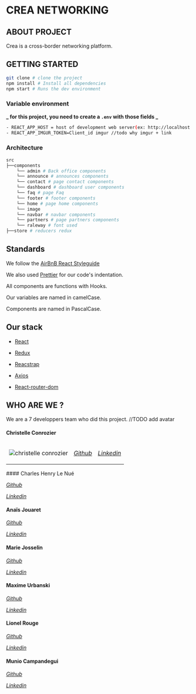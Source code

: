 # CREA NETWORKING

## ABOUT PROJECT

Crea is a cross-border networking platform.

## GETTING STARTED

```bash
git clone # clone the project
npm install # Install all dependencies
npm start # Runs the dev environment
```

### Variable environment

**_ for this project, you need to create a `.env` with those fields _**

```bash
- REACT_APP_HOST = host of development web server(ex: http://localhost:8080)
- REACT_APP_IMGUR_TOKEN=Client_id imgur //todo why imgur + link
```

### Architecture

```bash
src
├──components
    └── admin # Back office components
    └── announce # announces components
    └── contact # page contact components
    └── dashboard # dashboard user components
    └── faq # page Faq
    └── footer # footer components
    └── home # page home components
    └── image
    └── navbar # navbar components
    └── partners # page partners components
    └── raleway # font used
├──store # reducers redux
```

## Standards

We follow the [AirBnB React Styleguide](https://github.com/airbnb/javascript#airbnb-javascript-style-guide-)

We also used [Prettier](https://github.com/prettier/prettier-vscode#prettier-formatter-for-visual-studio-code) for our code's indentation.

All components are functions with Hooks.

Our variables are named in camelCase.

Components are named in PascalCase.

## Our stack

- [React](https://fr.reactjs.org/docs/getting-started.html)

- [Redux](https://redux.js.org/)

- [Reacstrap](https://reactstrap.github.io/)

- [Axios](https://github.com/axios/axios#axios)

- [React-router-dom](https://www.npmjs.com/package/react-router-dom)

## WHO ARE WE ?

We are a 7 developpers team who did this project. //TODO add avatar

<table>
<thead>
<tr>

#### Christelle Conrozier

</tr>
</thead>
<tbody>
<tr>
<td>

<img src="./component/image/christelle.jpg" alt="christelle conrozier"> </img>

</td>
<td>

[_Github_](https://github.com/christellec64)

</td>
<td>

[_Linkedin_](https://www.linkedin.com/in/christelle-conrozier/)

</td>
</tr>
</tbody>
</table>
#### Charles Henry Le Nué

[_Github_](https://github.com/Charlyln)

[_Linkedin_](https://www.linkedin.com/in/charles-henry-le-nu%C3%A9/)

#### Anaïs Jouaret

[_Github_](https://github.com/nanou-11)

[_Linkedin_](https://www.linkedin.com/in/anais-jouaret/)

#### Marie Josselin

[_Github_](https://github.com/MarieJoss)

[_Linkedin_](https://www.linkedin.com/in/marie-josselin)

#### Maxime Urbanski

[_Github_](https://github.com/Maxiloudoi)

[_Linkedin_](https://www.linkedin.com/in/maxime-urbanski/)

#### Lionel Rouge

[_Github_](https://github.com/lio-code)

[_Linkedin_](https://www.linkedin.com/in/lionel-rouge/)

#### Munio Campandegui

[_Github_](https://github.com/whitewolf64)

[_Linkedin_](https://www.linkedin.com/in/campandegui-munio/)
